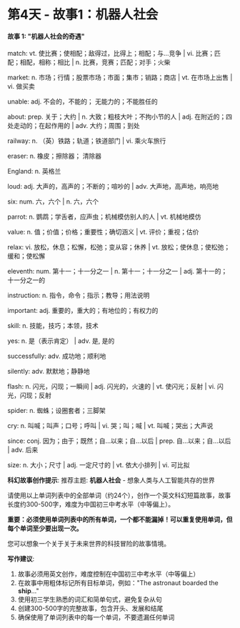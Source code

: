# 第4天 - 故事1：机器人社会

#### 故事 1: "机器人社会的奇遇"

match: vt. 使比赛；使相配；敌得过，比得上；相配；与…竞争 | vi. 比赛；匹配；相配，相称；相比 | n. 比赛，竞赛；匹配；对手；火柴

market: n. 市场；行情；股票市场；市面；集市；销路；商店 | vt. 在市场上出售 | vi. 做买卖

unable: adj. 不会的，不能的； 无能力的；不能胜任的

about: prep. 关于；大约 | n. 大致；粗枝大叶；不拘小节的人 | adj. 在附近的；四处走动的；在起作用的 | adv. 大约；周围；到处

railway: n. （英）铁路；轨道；铁道部门 | vi. 乘火车旅行

eraser: n. 橡皮；擦除器； 清除器

England: n. 英格兰

loud: adj. 大声的，高声的；不断的；喧吵的 | adv. 大声地，高声地，响亮地

six: num. 六，六个 | n. 六，六个

parrot: n. 鹦鹉；学舌者，应声虫；机械模仿别人的人 | vt. 机械地模仿

value: n. 值；价值；价格；重要性；确切涵义 | vt. 评价；重视；估价

relax: vi. 放松，休息；松懈，松弛；变从容；休养 | vt. 放松；使休息；使松弛；缓和；使松懈

eleventh: num. 第十一；十一分之一 | n. 第十一；十一分之一 | adj. 第十一的；十一分之一的

instruction: n. 指令，命令；指示；教导；用法说明

important: adj. 重要的，重大的；有地位的；有权力的

skill: n. 技能，技巧；本领，技术

yes: n. 是（表示肯定） | adv. 是, 是的

successfully: adv. 成功地；顺利地

silently: adv. 默默地；静静地

flash: n. 闪光，闪现；一瞬间 | adj. 闪光的，火速的 | vt. 使闪光；反射 | vi. 闪光，闪现；反射

spider: n. 蜘蛛；设圈套者；三脚架

cry: n. 叫喊；叫声；口号；呼叫 | vi. 哭；叫；喊 | vt. 叫喊；哭出；大声说

since: conj. 因为；由于；既然；自…以来；自…以后 | prep. 自…以来；自…以后 | adv. 后来

size: n. 大小；尺寸 | adj. 一定尺寸的 | vt. 依大小排列 | vi. 可比拟

**科幻故事创作提示**:
推荐主题: **机器人社会** - 想象人类与人工智能共存的世界

请使用以上单词列表中的全部单词（约24个），创作一个英文科幻短篇故事，故事长度约300-500字，难度为中国初三中考水平（中等偏上）。

**重要：必须使用单词列表中的所有单词，一个都不能漏掉！可以重复使用单词，但每个单词至少要出现一次。**

您可以想象一个关于关于未来世界的科技冒险的故事情境。

**写作建议**: 
1. 故事必须用英文创作，难度控制在中国初三中考水平（中等偏上）
2. 在故事中用粗体标记所有目标单词，例如："The astronaut boarded the **ship**..."
3. 使用初三学生熟悉的词汇和简单句式，避免复杂从句
4. 创建300-500字的完整故事，包含开头、发展和结尾
5. 确保使用了单词列表中的每一个单词，不要遗漏任何单词
